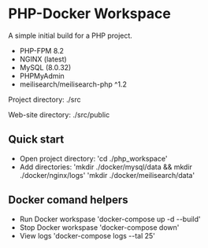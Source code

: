 # PHP-Docker Workspace

A simple initial build for a PHP project.

- PHP-FPM 8.2
- NGINX (latest)
- MySQL (8.0.32)
- PHPMyAdmin
- meilisearch/meilisearch-php ^1.2

Project directory: ./src

Web-site directory: ./src/public

## Quick start

- Open project directory: 'cd ./php_workspace'
- Add directories:
  'mkdir ./docker/mysql/data && mkdir ./docker/nginx/logs'
  'mkdir ./docker/meilisearch/data'

## Docker comand helpers

- Run Docker workspase 'docker-compose up -d --build'
- Stop Docker workspase 'docker-compose down'
- View logs 'docker-compose logs --tal 25'
